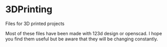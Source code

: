 # 3DPrinting
Files for 3D printed projects


Most of these files have been made with 123d design or openscad.  I hope you find them useful but be aware that they will
be changing constantly. 
